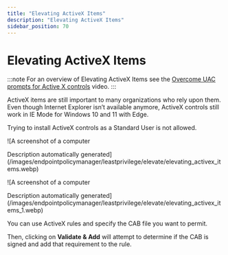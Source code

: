```yaml
---
title: "Elevating ActiveX Items"
description: "Elevating ActiveX Items"
sidebar_position: 70
---
```


# Elevating ActiveX Items

:::note
For an overview of Elevating ActiveX Items see the
[Overcome UAC prompts for Active X controls](/docs/endpointpolicymanager/components/endpointprivilegemanager/videolearningcenter/basicsandgettingstarted/uacpromptsactivex.md) video.
:::


ActiveX items are still important to many organizations who rely upon them. Even though Internet
Explorer isn’t available anymore, ActiveX controls still work in IE Mode for Windows 10 and 11 with
Edge.

Trying to install ActiveX controls as a Standard User is not allowed.

![A screenshot of a computer

Description automatically
generated](/images/endpointpolicymanager/leastprivilege/elevate/elevating_activex_items.webp)

![A screenshot of a computer

Description automatically
generated](/images/endpointpolicymanager/leastprivilege/elevate/elevating_activex_items_1.webp)

You can use ActiveX rules and specify the CAB file you want to permit.

Then, clicking on **Validate & Add** will attempt to determine if the CAB is signed and add that
requirement to the rule.
